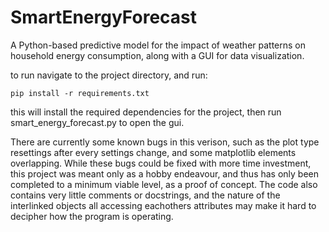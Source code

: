 # SmartEnergyForecast

A Python-based predictive model for the impact of weather patterns on household energy consumption, along with a GUI for data visualization.

to run navigate to the project directory, and run:

    pip install -r requirements.txt

this will install the required dependencies for the project, then run smart_energy_forecast.py to open the gui.

There are currently some known bugs in this verison, such as the plot type resettings after every settings change, and some matplotlib elements overlapping. While these bugs could be fixed with more time investment, this project was meant only as a hobby endeavour, and thus has only been completed to a minimum viable level, as a proof of concept. The code also contains very little comments or docstrings, and the nature of the interlinked objects all accessing eachothers attributes may make it hard to decipher how the program is operating.
